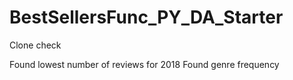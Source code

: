 # BestSellersFunc_PY_DA_Starter
Clone check

Found lowest number of reviews for 2018
Found genre frequency